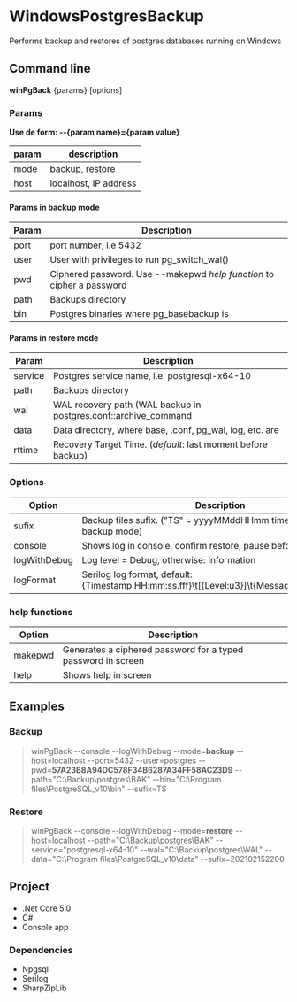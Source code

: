 # WindowsPostgresBackup
Performs backup and restores of postgres databases running on Windows

## Command line

**winPgBack** {params} [options]

### Params
**Use de form: --{param name}={param value}**

 param    | description       
----------|-------------------
 mode     | backup, restore 
 host     | localhost, IP address

#### Params in **backup** mode
 Param    | Description       
----------|-------------------
 port     | port number, i.e 5432
 user     | User with privileges to run pg_switch_wal()
 pwd      | Ciphered password. Use --makepwd *help function* to cipher a password
 path     | Backups directory
 bin      | Postgres binaries where pg_basebackup is

#### Params in **restore** mode
 Param    | Description       
----------|-------------------
 service  | Postgres service name, i.e. postgresql-x64-10
 path     | Backups directory
 wal      | WAL recovery path (WAL backup in postgres.conf::archive_command
 data     | Data directory, where base, .conf, pg_wal, log, etc. are
 rttime   | Recovery Target Time. (*default*: last moment before backup)

### Options
 Option       | Description       
--------------|-------------------
 sufix        | Backup files sufix. ("TS" = yyyyMMddHHmm time stamp only in backup mode)
 console      | Shows log in console, confirm restore, pause before close.
 logWithDebug | Log level = Debug, otherwise: Information
 logFormat    | Serilog log format, default: {Timestamp:HH:mm:ss.fff}\t[{Level:u3}]\t{Message:lj}\t{Exception}

### help functions
 Option       | Description       
--------------|-------------------
 makepwd      | Generates a ciphered password for a typed password in screen
 help         | Shows help in screen
 
## Examples

### Backup

> winPgBack --console --logWithDebug --mode=**backup** --host=localhost --port=5432 --user=postgres --pwd=**57A23B8A94DC578F34B6287A34FF58AC23D9** --path="C:\Backup\postgres\BAK" --bin="C:\Program files\PostgreSQL_v10\bin" --sufix=TS

### Restore

> winPgBack --console --logWithDebug --mode=**restore** --host=localhost --path="C:\Backup\postgres\BAK" --service="postgresql-x64-10" --wal="C:\Backup\postgres\WAL" --data="C:\Program files\PostgreSQL_v10\data" --sufix=202102152200

## Project
- .Net Core 5.0
- C#
- Console app

### Dependencies
- Npgsql
- Serilog
- SharpZipLib
